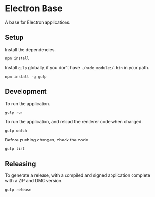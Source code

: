 # Electron Base

A base for Electron applications.

## Setup

Install the dependencies.

    npm install

Install `gulp` globally, if you don't have `./node_modules/.bin` in your path.

    npm install -g gulp

## Development

To run the application.

    gulp run

To run the application, and reload the renderer code when changed.

    gulp watch

Before pushing changes, check the code.

    gulp lint

## Releasing

To generate a release, with a compiled and signed application complete with a ZIP and DMG version.

    gulp release
